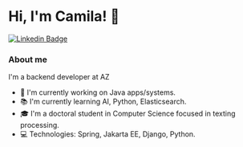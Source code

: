 # Hi, I'm Camila! :metal:

[![Linkedin Badge](https://img.shields.io/badge/-LinkedIn-blue?style=flat-square&logo=Linkedin&logoColor=white&link=https://www.linkedin.com/in/fagnerpsantos/)](https://www.linkedin.com/in/camila-andrade-santos/)

### About me

I'm a backend developer at AZ

- :briefcase:  I'm currently working on Java apps/systems.
- :books: I'm currently learning AI, Python, Elasticsearch.
- :mortar_board: I'm a doctoral student in Computer Science focused in texting processing.
- :computer: Technologies: Spring, Jakarta EE, Django, Python.